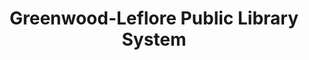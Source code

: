 ---
layout: repo
title: "Greenwood-Leflore Public Library System"
id: 23375
permalink: repos/23375/
---